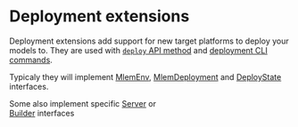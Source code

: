 # Deployment extensions

Deployment extensions add support for new target platforms to deploy your models
to. They are used with [`deploy` API method](/doc/api-reference/deploy) and
[deployment CLI commands](/doc/command-reference/deployment).

Typicaly they will implement [MlemEnv](/doc/object-reference/mlem-abcs#mlemenv),
[MlemDeployment](/doc/object-reference/mlem-abcs#mlemdeployment) and
[DeployState](/doc/object-reference/mlem-abcs#deploystate) interfaces.

Some also implement specific [Server](/doc/object-reference/mlem-abcs#server) or  
[Builder](/doc/object-reference/mlem-abcs#builder) interfaces
